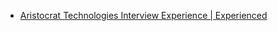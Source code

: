  - [Aristocrat Technologies Interview Experience | Experienced](https://www.geeksforgeeks.org/aristocrat-technologies-interview-experience-experienced/)